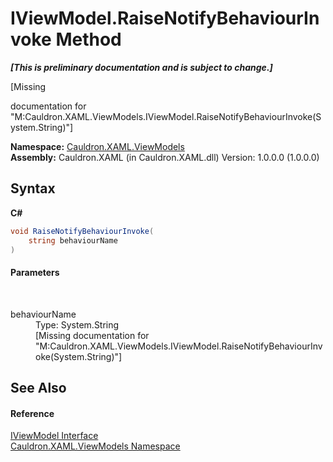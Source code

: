 # IViewModel.RaiseNotifyBehaviourInvoke Method 
 _**\[This is preliminary documentation and is subject to change.\]**_

\[Missing <summary> documentation for "M:Cauldron.XAML.ViewModels.IViewModel.RaiseNotifyBehaviourInvoke(System.String)"\]

**Namespace:**&nbsp;<a href="N_Cauldron_XAML_ViewModels">Cauldron.XAML.ViewModels</a><br />**Assembly:**&nbsp;Cauldron.XAML (in Cauldron.XAML.dll) Version: 1.0.0.0 (1.0.0.0)

## Syntax

**C#**<br />
``` C#
void RaiseNotifyBehaviourInvoke(
	string behaviourName
)
```


#### Parameters
&nbsp;<dl><dt>behaviourName</dt><dd>Type: System.String<br />\[Missing <param name="behaviourName"/> documentation for "M:Cauldron.XAML.ViewModels.IViewModel.RaiseNotifyBehaviourInvoke(System.String)"\]</dd></dl>

## See Also


#### Reference
<a href="T_Cauldron_XAML_ViewModels_IViewModel">IViewModel Interface</a><br /><a href="N_Cauldron_XAML_ViewModels">Cauldron.XAML.ViewModels Namespace</a><br />